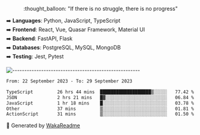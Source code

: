 <p align="center"> 
  :thought_balloon: "If there is no struggle, there is no progress"
</p>

<p align="left">
  ➡️ <strong>Languages</strong>: Python, JavaScript, TypeScript<br>
  ➡️ <strong>Frontend</strong>: React, Vue, Quasar Framework, Material UI<br>
  ➡️ <strong>Backend</strong>: FastAPI, Flask<br>
  ➡️ <strong>Databases</strong>: PostgreSQL, MySQL, MongoDB<br>
  ➡️ <strong>Testing</strong>: Jest, Pytest<br>
</p>

![-----------------------------------------------------](https://raw.githubusercontent.com/andreasbm/readme/master/assets/lines/vintage.png)

<!--START_SECTION:waka-->

```txt
From: 22 September 2023 - To: 29 September 2023

TypeScript         26 hrs 44 mins  ███████████████████▒░░░░░   77.42 %
JSON               2 hrs 21 mins   █▓░░░░░░░░░░░░░░░░░░░░░░░   06.84 %
JavaScript         1 hr 18 mins    █░░░░░░░░░░░░░░░░░░░░░░░░   03.78 %
Other              37 mins         ▒░░░░░░░░░░░░░░░░░░░░░░░░   01.81 %
ActionScript       31 mins         ▒░░░░░░░░░░░░░░░░░░░░░░░░   01.50 %
```

<!--END_SECTION:waka-->


🚀 Generated by [WakaReadme](https://github.com/athul/waka-readme)
